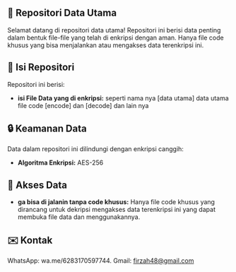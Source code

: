 ## 🔐 Repositori Data Utama

Selamat datang di repositori data utama!  Repositori ini berisi data penting dalam bentuk file-file yang telah di enkripsi dengan aman.  Hanya file code khusus yang bisa menjalankan atau mengakses data terenkripsi ini.

## 📁  Isi Repositori

Repositori ini berisi:

* **isi File Data yang di enkripsi:** seperti nama nya [data utama] data utama file code [encode] dan [decode] dan lain nya 

## 🔒  Keamanan Data

Data dalam repositori ini dilindungi dengan enkripsi canggih:

* **Algoritma Enkripsi:**  AES-256

## 🔑  Akses Data

* **ga bisa di jalanin tanpa code khusus:**  Hanya file code khusus yang dirancang untuk dekripsi mengakses data terenkripsi ini yang dapat membuka file data dan menggunakannya.


##  ✉️  Kontak

WhatsApp: wa.me/6283170597744.
Gmail: firzah48@gmail.com


